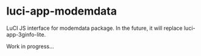 # luci-app-modemdata
LuCI JS interface for modemdata package. In the future, it will replace luci-app-3ginfo-lite.

Work in progress...
